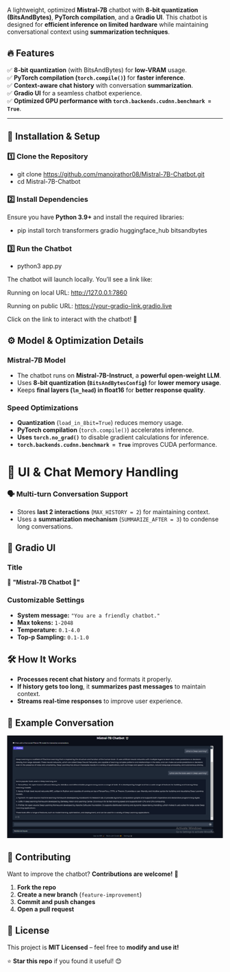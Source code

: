 A lightweight, optimized **Mistral-7B** chatbot with **8-bit quantization (BitsAndBytes)**, **PyTorch compilation**, and a **Gradio UI**. This chatbot is designed for **efficient inference on limited hardware** while maintaining conversational context using **summarization techniques**.

## 🔥 Features
✅ **8-bit quantization** (with BitsAndBytes) for **low-VRAM** usage.  
✅ **PyTorch compilation (`torch.compile()`)** for **faster inference**.  
✅ **Context-aware chat history** with conversation **summarization**.   
✅ **Gradio UI** for a seamless chatbot experience.  
✅ **Optimized GPU performance with `torch.backends.cudnn.benchmark = True`**.  

---

## 📌 Installation & Setup

### **1️⃣ Clone the Repository**

- git clone https://github.com/manojrathor08/Mistral-7B-Chatbot.git
- cd Mistral-7B-Chatbot

### **2️⃣ Install Dependencies**
Ensure you have **Python 3.9+** and install the required libraries:


- pip install torch transformers gradio huggingface_hub bitsandbytes

### **3️⃣ Run the Chatbot**

- python3 app.py

The chatbot will launch locally. You’ll see a link like:

Running on local URL:  http://127.0.0.1:7860

Running on public URL:  https://your-gradio-link.gradio.live

Click on the link to interact with the chatbot! 🚀

## ⚙️ Model & Optimization Details

### **Mistral-7B Model**
- The chatbot runs on **Mistral-7B-Instruct**, a **powerful open-weight LLM**.
- Uses **8-bit quantization (`BitsAndBytesConfig`)** for **lower memory usage**.
- Keeps **final layers (`lm_head`) in float16** for **better response quality**.

### **Speed Optimizations**
- **Quantization** (`load_in_8bit=True`) reduces memory usage.
- **PyTorch compilation** (`torch.compile()`) accelerates inference.
- **Uses `torch.no_grad()`** to disable gradient calculations for inference.
- **`torch.backends.cudnn.benchmark = True`** improves CUDA performance.
# 🎨 UI & Chat Memory Handling

### 🗣️ Multi-turn Conversation Support
- Stores **last 2 interactions** (`MAX_HISTORY = 2`) for maintaining context.
- Uses a **summarization mechanism** (`SUMMARIZE_AFTER = 3`) to condense long conversations.

## 💬 Gradio UI

### **Title**  
📝 **"Mistral-7B Chatbot 🤖"**

### **Customizable Settings**
- **System message:** `"You are a friendly chatbot."`
- **Max tokens:** `1-2048`
- **Temperature:** `0.1-4.0`
- **Top-p Sampling:** `0.1-1.0`



## 🛠️ How It Works
- **Processes recent chat history** and formats it properly.
- **If history gets too long**, it **summarizes past messages** to maintain context.
- **Streams real-time responses** to improve user experience.

## 📜 Example Conversation

![Chatbot Conversation](images/chatbot_image.png)

## 📌 Contributing
Want to improve the chatbot? **Contributions are welcome!** 🚀

1. **Fork the repo**  
2. **Create a new branch** (`feature-improvement`)  
3. **Commit and push changes**  
4. **Open a pull request**  


## 📜 License
This project is **MIT Licensed** – feel free to **modify and use it!**  

⭐ **Star this repo** if you found it useful! 😊
